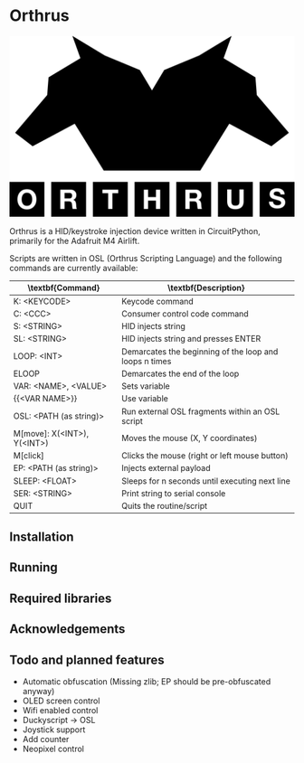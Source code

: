 # Orthrus

![Orthrus logo](./img/logo_black.png)

Orthrus is a HID/keystroke injection device written in CircuitPython, primarily for the Adafruit M4 Airlift.

Scripts are written in OSL (Orthrus Scripting Language) and the following commands are currently available:

| \\textbf\{Command\}               | \\textbf\{Description\}                                |
|-----------------------------------|--------------------------------------------------------|
| K: \<KEYCODE>                      | Keycode command                                        |
| C: \<CCC>                          | Consumer control code command                          |
| S: \<STRING>                       | HID injects string                                     |
| SL: \<STRING>                      | HID injects string and presses ENTER                   |
| LOOP: \<INT>                       | Demarcates the beginning of the loop and loops n times |
| ELOOP                             | Demarcates the end of the loop                         |
| VAR: \<NAME>, \<VALUE>              | Sets variable                                          |
| \{\{\<VAR NAME>\}\}                | Use variable                                           |
| OSL:  \<PATH \(as string\)>        | Run  external OSL fragments within an OSL script       |
| M\[move\]: X\(\<INT>\), Y\(\<INT>\) | Moves the mouse \(X, Y coordinates\)                   |
| M\[click\]                        | Clicks the mouse \(right or left mouse button\)        |
| EP:  \<PATH \(as string\)>         | Injects external payload                               |
| SLEEP: \<FLOAT>                    | Sleeps for n seconds until executing next line         |
| SER: \<STRING>                     | Print string to serial console                         |
| QUIT                              | Quits the routine/script                               |


## Installation

## Running

## Required libraries

## Acknowledgements

## Todo and planned features

* Automatic obfuscation (Missing zlib; EP should be pre-obfuscated anyway)
* OLED screen control
* Wifi enabled control
* Duckyscript -> OSL
* Joystick support
* Add counter
* Neopixel control